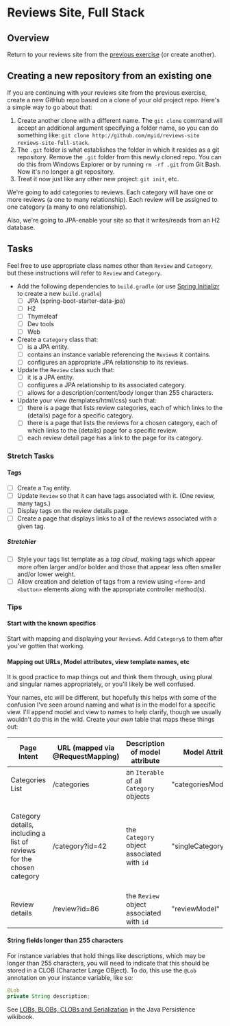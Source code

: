 # Reviews Site, Full Stack

## Overview

Return to your reviews site from the [previous exercise](../reviews-site) (or create another).


## Creating a new repository from an existing one

If you are continuing with your reviews site from the previous exercise, create a new GitHub repo based on a clone of your old project repo. Here's a simple way to go about that:

1. Create another clone with a different name. The `git clone` command will accept an additional argument specifying a folder name, so you can do something like: `git clone http://github.com/myid/reviews-site reviews-site-full-stack`.
1. The `.git` folder is what establishes the folder in which it resides as a git repository. Remove the `.git` folder from this newly cloned repo. You can do this from Windows Explorer or by running `rm -rf .git` from Git Bash. Now it's no longer a git repository.
1. Treat it now just like any other new project: `git init`, etc.

We're going to add categories to reviews. Each category will have one or more reviews (a one to many relationship). Each review will be assigned to one category (a many to one relationship).

Also, we're going to JPA-enable your site so that it writes/reads from an H2 database.


## Tasks

Feel free to use appropriate class names other than `Review` and `Category`, but these instructions will refer to `Review` and `Category`.

- Add the following dependencies to `build.gradle` (or use [Spring Initializr](https://start.spring.io/) to create a new `build.gradle`)
    - [ ] JPA (spring-boot-starter-data-jpa)
    - [ ] H2
    - [ ] Thymeleaf
    - [ ] Dev tools
    - [ ] Web 
- Create a `Category` class that:
    - [ ] is a JPA entity.
    - [ ] contains an instance variable referencing the `Review`s it contains.
    - [ ] configures an appropriate JPA relationship to its reviews.
- Update the `Review` class such that:
    - [ ] it is a JPA entity.
    - [ ] configures a JPA relationship to its associated category.
    - [ ] allows for a description/content/body longer than 255 characters.
- Update your view (templates/html/css) such that:
    - [ ] there is a page that lists review categories, each of which links to the (details) page for a specific category.
    - [ ] there is a page that lists the reviews for a chosen category, each of which links to the (details) page for a specific review.
    - [ ] each review detail page has a link to the page for its category.

### Stretch Tasks

#### Tags

- [ ] Create a `Tag` entity.
- [ ] Update `Review` so that it can have tags associated with it. (One review, many tags.)
- [ ] Display tags on the review details page.
- [ ] Create a page that displays links to all of the reviews associated with a given tag.

##### Stretchier

- [ ] Style your tags list template as a *tag cloud*, making tags which appear more often larger and/or bolder and those that appear less often smaller and/or lower weight.
- [ ] Allow creation and deletion of tags from a review using `<form>` and `<button>` elements along with the appropriate controller method(s).

### Tips

#### Start with the known specifics

Start with mapping and displaying your `Review`s. Add `Category`s to them after you've gotten that working.

#### Mapping out URLs, Model attributes, view template names, etc

It is good practice to map things out and think them through, using plural and singular names appropriately, or you'll likely be well confused.

Your names, etc will be different, but hopefully this helps with some of the confusion I've seen around naming and what is in the model for a specific view. I'll append model and view to names to help clarify, though we usually wouldn't do this in the wild. Create your *own* table that maps these things out:

|Page Intent    |URL (mapped via @RequestMapping)   |Description of model attribute             |Model Attribute    |Retrieved via  |View will display  |View Template name
|-----------    |--------------------------------   |------------------------------             |---------------    |-------------  |------------------ |------------------
|Categories List|/categories                        |an `Iterable` of all `Category` objects    |"categoriesModel"  |repo `findAll` |list of categories |"categoriesView"
|Category details, including a list of reviews for the chosen category|/category?id=42|the `Category` object associated with `id`|"singleCategoryModel"|repo `findOne`|category detail and list of reviews for that category, each of which links to a review|"singleCategoryView"
|Review details |/review?id=86                      |the `Review` object associated with `id`   |"reviewModel"      |repo `findOne` |review details     |"reviewView"

#### String fields longer than 255 characters

For instance variables that hold things like descriptions, which may be longer than 255 characters, you will need to indicate that this should be stored in a CLOB (Character Large OBject). To do, this use the `@Lob` annotation on your instance variable, like so:

```java
@Lob
private String description;
```

See [LOBs, BLOBs, CLOBs and Serialization](https://en.wikibooks.org/wiki/Java_Persistence/Basic_Attributes#LOBs.2C_BLOBs.2C_CLOBs_and_Serialization) in the Java Persistence wikibook.
